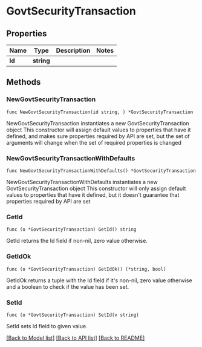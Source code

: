 # GovtSecurityTransaction

## Properties

Name | Type | Description | Notes
------------ | ------------- | ------------- | -------------
**Id** | **string** |  | 

## Methods

### NewGovtSecurityTransaction

`func NewGovtSecurityTransaction(id string, ) *GovtSecurityTransaction`

NewGovtSecurityTransaction instantiates a new GovtSecurityTransaction object
This constructor will assign default values to properties that have it defined,
and makes sure properties required by API are set, but the set of arguments
will change when the set of required properties is changed

### NewGovtSecurityTransactionWithDefaults

`func NewGovtSecurityTransactionWithDefaults() *GovtSecurityTransaction`

NewGovtSecurityTransactionWithDefaults instantiates a new GovtSecurityTransaction object
This constructor will only assign default values to properties that have it defined,
but it doesn't guarantee that properties required by API are set

### GetId

`func (o *GovtSecurityTransaction) GetId() string`

GetId returns the Id field if non-nil, zero value otherwise.

### GetIdOk

`func (o *GovtSecurityTransaction) GetIdOk() (*string, bool)`

GetIdOk returns a tuple with the Id field if it's non-nil, zero value otherwise
and a boolean to check if the value has been set.

### SetId

`func (o *GovtSecurityTransaction) SetId(v string)`

SetId sets Id field to given value.



[[Back to Model list]](../README.md#documentation-for-models) [[Back to API list]](../README.md#documentation-for-api-endpoints) [[Back to README]](../README.md)


